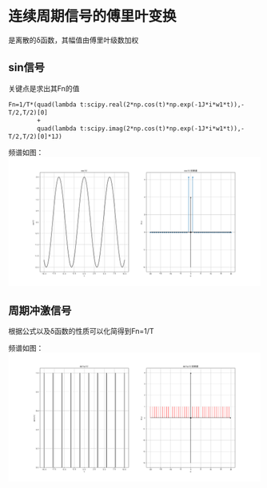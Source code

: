 # 连续周期信号的傅里叶变换
  是离散的δ函数，其幅值由傅里叶级数加权
## sin信号
  关键点是求出其Fn的值
  
    Fn=1/T*(quad(lambda t:scipy.real(2*np.cos(t)*np.exp(-1J*i*w1*t)),-T/2,T/2)[0]
            +
            quad(lambda t:scipy.imag(2*np.cos(t)*np.exp(-1J*i*w1*t)),-T/2,T/2)[0]*1J)
  
  频谱如图：![](https://raw.githubusercontent.com/bonbon-killer/signal-processing/main/sin%E4%BF%A1%E5%8F%B7%E7%9A%84FT.png)
## 周期冲激信号
  根据公式以及δ函数的性质可以化简得到Fn=1/T

  频谱如图：![](https://raw.githubusercontent.com/bonbon-killer/signal-processing/main/%E5%91%A8%E6%9C%9F%E5%86%B2%E6%BF%80%E4%BF%A1%E5%8F%B7%E7%9A%84FT.png)
